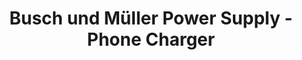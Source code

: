 ---
layout: community
category: community
title: "Busch und Müller Power Supply - Phone Charger"
description: "Some travellers were asking for phone charging devices. I found this Busch und Müller power supply. It works with all hub or tire driven dynamos. You can use in parallel a front light."
isTopLevel: false
isSingleLevel: false
isArticle: false
datePublished: 2022-06-13 13:45:00 +0300
dateModified: 2022-06-13 13:45:00 +0300
published: true
---